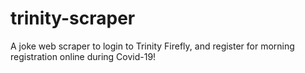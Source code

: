 # trinity-scraper
A joke web scraper to login to Trinity Firefly, and register for morning registration online during Covid-19!
